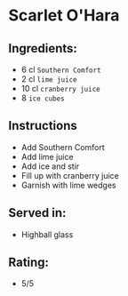 # Scarlet O'Hara

## Ingredients:
- 6 cl `Southern Comfort`
- 2 cl `lime juice`
- 10 cl `cranberry juice`
- 8 `ice cubes`

## Instructions
- Add Southern Comfort
- Add lime juice
- Add ice and stir
- Fill up with cranberry juice
- Garnish with lime wedges

## Served in:
- Highball glass

## Rating:
- 5/5